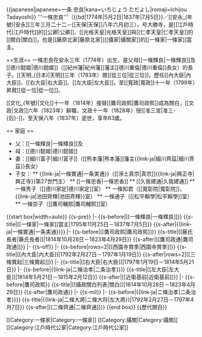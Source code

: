 {{japanese|japanese=一条 忠良|kana=いちじょう ただよし|romaji=Ichijou Tadayoshi}}
'''一條忠良'''（{{bd|1774年|5月2日|1837年|7月5日}}／[[安永_(年號)|安永]]三年三月二十二－[[天保|天保]]八年六月初三），号大勝寺，是[[江戶時代|江戶時代]]的[[公卿|公卿]]、[[光格天皇|光格天皇]]與[[仁孝天皇|仁孝天皇]]的[[關白|關白]]，也是[[藤原北家|藤原北家]][[攝家|攝關家]]的[[一條家|一條家]]當主。

==生涯==
一條忠良在安永三年（1774年）出生，是父母[[一條輝良|一條輝良]]及[[德川懿姬|德川懿姬]]（[[紀州藩|紀州藩]]藩主[[德川重倫|德川重倫]]長女）的長子。[[天明_(日本)|天明]]三年（1783年）敘[[從三位|從三位]]，歷任[[內大臣|內大臣]]、[[右大臣|右大臣]]、[[左大臣|左大臣]]，至[[寬政|寬政]]十一年（1799年）昇敘[[從一位|從一位]]。

[[文化_(年號)|文化]]十一年（1814年）接替[[鷹司政熙|鷹司政熙]]成為關白，[[文政|文政]]六年（1823年）辭職，文政十一年（1828年）授[[准三宮|准三-{后}-]]，至天保八年（1837年）逝世，享年63歲。

== 家庭 ==
* 父：[[一條輝良|一條輝良]]及
* 母：[[德川懿姬|德川懿姬]]
* 妻：[[細川富子|細川富子]]（[[熊本藩|熊本藩]]藩主{{link-ja|細川齊茲|細川斉茲}}長女）
* 子女：
** {{link-ja|一條實通|一条実通}}（[[淨土真宗|真宗]]{{link-ja|興正寺|興正寺}}第27世門主）
** [[一條忠香|一條忠香]]
** [[久我建通|久我建通]]
** 一條秀子（[[德川家定|德川家定]]室）
** 一條知君（[[寬彰院|寬彰院]]，{{link-ja|池田齊輝|池田斉輝}}室）
** 一條通子（[[松平賴學|松平賴學]]室）
** 一條崇子（[[鷹司輔熙|鷹司輔熙]]室）

{{start box|width=auto}}
{{s-pre}}
|-
{{s-before|[[一條輝良|一條輝良]]}}
{{s-title|[[一條家|一條家]]當主|1795年11月25日－1837年7月5日}}
{{s-after|{{link-ja|一條實通|一条実通}}}}
|-
{{s-before|[[鷹司政熙|鷹司政熙]]}}
{{s-title|[[藤氏長者|藤氏長者]]|1814年10月28日－1823年4月29日}}
{{s-after|[[鷹司政通|鷹司政通]]}}
|-
{{s-off}}
|-
{{s-before|rows=2|[[西園寺賞季|西園寺賞季]]}}
{{s-title|[[內大臣|內大臣]]|1792年2月27日－1797年1月19日}}
{{s-after|rows=2|[[三條實起|三條實起]]}}
|-
{{s-title|[[右大臣|右大臣]]|1797年1月19日－1814年5月21日}}
|-
{{s-before|{{link-ja|二條治孝|二条治孝}}}}
{{s-title|[[左大臣|左大臣]]|1814年5月21日－1815年2月12日}}
{{s-after|[[近衛基前|近衛基前]]}}
|-
{{s-before|鷹司政熙}}
{{s-title|[[攝政關白列表|關白]]|1814年10月28日－1823年4月29日}}
{{s-after|鷹司政通}}
|-
{{s-mil}}
|-
{{s-before|{{link-ja|二條治孝|二条治孝}}}}
{{s-title|{{link-ja|二條大將|二條大将|左大將}}|1792年2月27日－1797年4月7日}}
{{s-after|[[二條齊通|二條齊通]]}}
{{end box}}
{{歷代關白}}

[[Category:一條家|Category:一條家]]
[[Category:攝關|Category:攝關]]
[[Category:江戶時代公家|Category:江戶時代公家]]